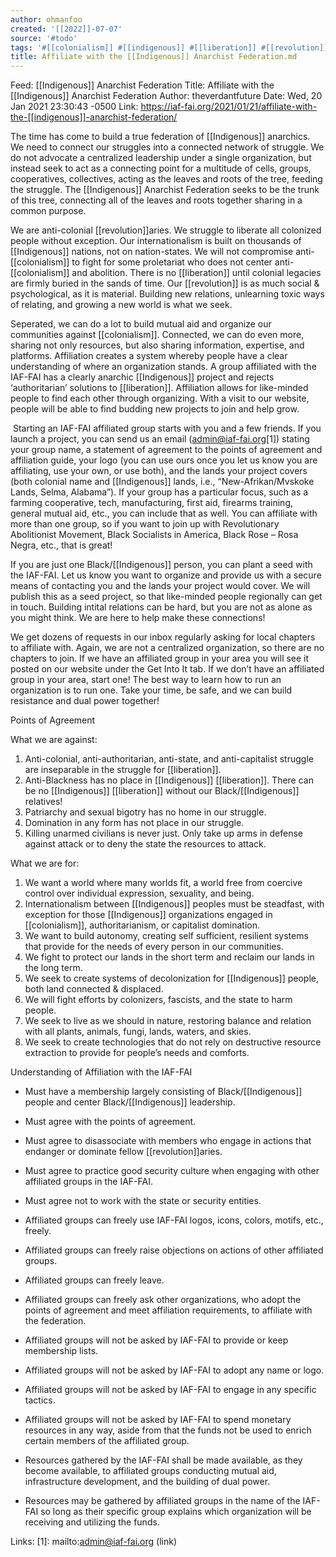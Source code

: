 ```yaml
---
author: ohmanfoo
created: '[[2022]]-07-07'
source: '#todo'
tags: '#[[colonialism]] #[[indigenous]] #[[liberation]] #[[revolution]] #[[Indigenous]] '
title: Affiliate with the [[Indigenous]] Anarchist Federation.md
---
```


Feed: [[Indigenous]] Anarchist Federation
Title: Affiliate with the [[Indigenous]] Anarchist Federation
Author: theverdantfuture
Date: Wed, 20 Jan 2021 23:30:43 -0500
Link: https://iaf-fai.org/2021/01/21/affiliate-with-the-[[indigenous]]-anarchist-federation/
 
The time has come to build a true federation of [[Indigenous]] anarchics. We need to
connect our struggles into a connected network of struggle. We do not advocate a
centralized leadership under a single organization, but instead seek to act as a
connecting point for a multitude of cells, groups, cooperatives, collectives, 
acting as the leaves and roots of the tree, feeding the struggle. The [[Indigenous]]
Anarchist Federation seeks to be the trunk of this tree, connecting all of the 
leaves and roots together sharing in a common purpose.
 
We are anti-colonial [[revolution]]aries. We struggle to liberate all colonized 
people without exception. Our internationalism is built on thousands of 
[[Indigenous]] nations, not on nation-states. We will not compromise 
anti-[[colonialism]] to fight for some proletariat who does not center 
anti-[[colonialism]] and abolition. There is no [[liberation]] until colonial legacies 
are firmly buried in the sands of time. Our [[revolution]] is as much social & 
psychological, as it is material. Building new relations, unlearning toxic ways 
of relating, and growing a new world is what we seek.
 
Seperated, we can do a lot to build mutual aid and organize our communities 
against [[colonialism]]. Connected, we can do even more, sharing not only resources,
but also sharing information, expertise, and platforms. 
Affiliation creates a system whereby people have a clear understanding of where 
an organization stands. A group affiliated with the IAF-FAI has a clearly 
anarchic [[Indigenous]] project and rejects ‘authoritarian’ solutions to [[liberation]].
Affiliation allows for like-minded people to find each other through organizing.
With a visit to our website, people will be able to find budding new projects to
join and help grow.
 
 Starting an IAF-FAI affiliated group starts with you and a few friends. If you 
launch a project, you can send us an email (admin@iaf-fai.org[1]) stating your 
group name, a statement of agreement to the points of agreement and affiliation 
guide, your logo (you can use ours once you let us know you are affiliating, use
your own, or use both), and the lands your project covers (both colonial name 
and [[Indigenous]] lands, i.e., “New-Afrikan/Mvskoke Lands, Selma, Alabama”). If 
your group has a particular focus, such as a farming cooperative, tech, 
manufacturing, first aid, firearms training, general mutual aid, etc., you can 
include that as well. You can affiliate with more than one group, so if you want
to join up with Revolutionary Abolitionist Movement, Black Socialists in 
America, Black Rose – Rosa Negra, etc., that is great!
 
If you are just one Black/[[Indigenous]] person, you can plant a seed with the 
IAF-FAI. Let us know you want to organize and provide us with a secure means of 
contacting you and the lands your project would cover. We will publish this as a
seed project, so that like-minded people regionally can get in touch. Building 
intital relations can be hard, but you are not as alone as you might think. We 
are here to help make these connections!
 
We get dozens of requests in our inbox regularly asking for local chapters to 
affiliate with. Again, we are not a centralized organization, so there are no 
chapters to join. If we have an affiliated group in your area you will see it 
posted on our website under the Get Into It tab. If we don’t have an affiliated 
group in your area, start one! The best way to learn how to run an organization 
is to run one. Take your time, be safe, and we can build resistance and dual 
power together!
 
Points of Agreement
 
What we are against: 
 
 1. Anti-colonial, anti-authoritarian, anti-state, and anti-capitalist struggle 
 are inseparable in the struggle for [[liberation]].
 2. Anti-Blackness has no place in [[Indigenous]] [[liberation]]. There can be no 
 [[Indigenous]] [[liberation]] without our Black/[[Indigenous]] relatives!
 3. Patriarchy and sexual bigotry has no home in our struggle.
 4. Domination in any form has not place in our struggle.
 5. Killing unarmed civilians is never just. Only take up arms in defense 
 against attack or to deny the state the resources to attack.
 
What we are for:
 
 1. We want a world where many worlds fit, a world free from coercive control 
 over individual expression, sexuality, and being.
 2. Internationalism between [[Indigenous]] peoples must be steadfast, with 
 exception for those [[Indigenous]] organizations engaged in [[colonialism]], 
 authoritarianism, or capitalist domination.
 3. We want to build autonomy, creating self sufficient, resilient systems that 
 provide for the needs of every person in our communities.
 4. We fight to protect our lands in the short term and reclaim our lands in the
 long term.
 5. We seek to create systems of decolonization for [[Indigenous]] people, both land
 connected & displaced.
 6. We will fight efforts by colonizers, fascists, and the state to harm people.
 7. We seek to live as we should in nature, restoring balance and relation with 
 all plants, animals, fungi, lands, waters, and skies.
 8. We seek to create technologies that do not rely on destructive resource 
 extraction to provide for people’s needs and comforts.
 
Understanding of Affiliation with the IAF-FAI
 
  * Must have a membership largely consisting of Black/[[Indigenous]] people and 
  center Black/[[Indigenous]] leadership.
  * Must agree with the points of agreement.
  * Must agree to disassociate with members who engage in actions that endanger 
  or dominate fellow [[revolution]]aries.
  * Must agree to practice good security culture when engaging with other 
  affiliated groups in the IAF-FAI.
  * Must agree not to work with the state or security entities.
 
 
  * Affiliated groups can freely use IAF-FAI logos, icons, colors, motifs, etc.,
  freely.
  * Affiliated groups can freely raise objections on actions of other affiliated
  groups.
  * Affiliated groups can freely leave.
  * Affiliated groups can freely ask other organizations, who adopt the points 
  of agreement and meet affiliation requirements, to affiliate with the 
  federation.
 
 
  * Affiliated groups will not be asked by IAF-FAI to provide or keep membership
  lists.
  * Affiliated groups will not be asked by IAF-FAI to adopt any name or logo.
  * Affiliated groups will not be asked by IAF-FAI to engage in any specific 
  tactics.
  * Affiliated groups will not be asked by IAF-FAI to spend monetary resources 
  in any way, aside from that the funds not be used to enrich certain members of
  the affiliated group.
 
 
  * Resources gathered by the IAF-FAI shall be made available, as they become 
  available, to affiliated groups conducting mutual aid, infrastructure 
  development, and the building of dual power. 
  * Resources may be gathered by affiliated groups in the name of the IAF-FAI so
  long as their specific group explains which organization will be receiving and
  utilizing the funds.
 
 
Links: 
[1]: mailto:admin@iaf-fai.org (link)